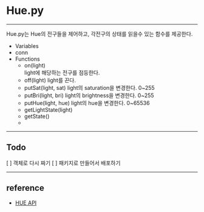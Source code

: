 # Hue.py

---

Hue.py는 Hue의 전구들을 제어하고, 각전구의 상태를 읽을수 있는 함수를 제공한다.

* Variables
 * conn 
* Functions
  * on(light) <br>
  light에 해당하는 전구를 점등한다.
  * off(light)
  light를 끈다.
  * putSat(light, sat)
  light의 saturation을 변경한다. 0~255
  * putBri(light, bri)
  light의 brightness을 변경한다. 0~255
  * putHue(light, hue)
  light의 hue을 변경한다. 0~65536
  * getLightState(light)
  * getState()
  * 
  
---

## Todo
[ ] 객체로 다시 짜기
[ ] 패키지로 만들어서 배포하기


---

## reference

 - [HUE API](http://www.developers.meethue.com/)
